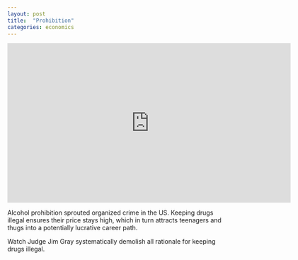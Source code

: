 ```yaml
---
layout: post
title:  "Prohibition"
categories: economics
---
```


<iframe width="640" height="360" src="http://www.youtube.com/embed/b6t1EM4Onao?feature=player_embedded" frameborder="0"></iframe>

Alcohol prohibition sprouted organized crime in the US. Keeping drugs illegal ensures their price stays high, which in turn attracts teenagers and thugs into a potentially lucrative career path.

Watch Judge Jim Gray systematically demolish all rationale for keeping drugs illegal.